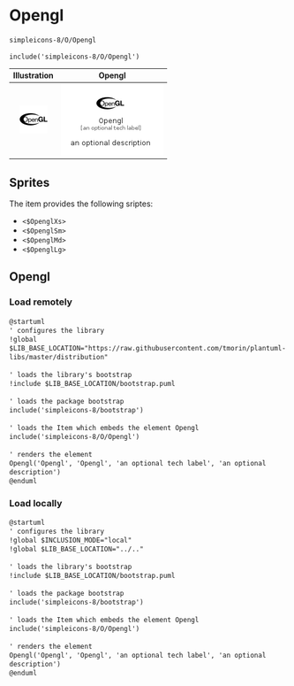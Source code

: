 # Opengl


```text
simpleicons-8/O/Opengl
```

```text
include('simpleicons-8/O/Opengl')
```



| Illustration | Opengl |
| :---: | :---: |
| ![illustration for Illustration](../../simpleicons-8/O/Opengl.png) | ![illustration for Opengl](../../simpleicons-8/O/Opengl.Local.png) |



## Sprites
The item provides the following sriptes:

- `<$OpenglXs>`
- `<$OpenglSm>`
- `<$OpenglMd>`
- `<$OpenglLg>`





## Opengl

### Load remotely
```plantuml
@startuml
' configures the library
!global $LIB_BASE_LOCATION="https://raw.githubusercontent.com/tmorin/plantuml-libs/master/distribution"

' loads the library's bootstrap
!include $LIB_BASE_LOCATION/bootstrap.puml

' loads the package bootstrap
include('simpleicons-8/bootstrap')

' loads the Item which embeds the element Opengl
include('simpleicons-8/O/Opengl')

' renders the element
Opengl('Opengl', 'Opengl', 'an optional tech label', 'an optional description')
@enduml
```

### Load locally
```plantuml
@startuml
' configures the library
!global $INCLUSION_MODE="local"
!global $LIB_BASE_LOCATION="../.."

' loads the library's bootstrap
!include $LIB_BASE_LOCATION/bootstrap.puml

' loads the package bootstrap
include('simpleicons-8/bootstrap')

' loads the Item which embeds the element Opengl
include('simpleicons-8/O/Opengl')

' renders the element
Opengl('Opengl', 'Opengl', 'an optional tech label', 'an optional description')
@enduml
```

